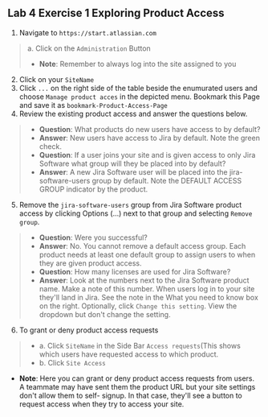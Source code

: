 ## Lab 4 Exercise 1 Exploring Product Access
1. Navigate to `https://start.atlassian.com`
> a. Click on the `Administration` Button
> * **Note**: Remember to always log into the site assigned to you
2. Click on your `SiteName`
3. Click `...` on the right side of the table beside the enumurated users and choose `Manage product acces` in the depicted menu. Bookmark this Page and save it as `bookmark-Product-Access-Page`
4. Review the existing product access and answer the questions below.
> * **Question**: What products do new users have access to by default?
> * **Answer**: New users have access to Jira by default. Note the green check.
> * **Question**: If a user joins your site and is given access to only Jira Software what
group will they be placed into by default?
> * **Answer**: A new Jira Software user will be placed into the jira-software-users group
by default. Note the DEFAULT ACCESS GROUP indicator by the product.

5. Remove the `jira-software-users` group from Jira Software product access by clicking Options (...) next to that group and selecting `Remove group`.
> * **Question**: Were you successful?
> * **Answer**: No. You cannot remove a default access group. Each product needs at least one default group to assign users to when they are given product access.
> * **Question**: How many licenses are used for Jira Software?
> * **Answer**: Look at the numbers next to the Jira Software product name. Make a note
of this number.
> When users log in to your site they'll land in Jira. See the note in the What
you need to know box on the right. Optionally, click `Change this setting`. View the
dropdown but don't change the setting. 
6. To grant or deny product access requests 
>* a. Click `SiteName` in the Side Bar `Access requests`(This shows which users have requested access to which product.
>* b. Click `Site Access`
* **Note**: Here you can grant or deny product access requests from users. A teammate may have sent them the product URL but your site settings don't allow them to self- signup. In that case, they'll see a button to request access when they try to access your site.
